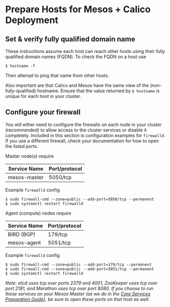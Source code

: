 # Prepare Hosts for Mesos + Calico Deployment 

## Set & verify fully qualified domain name
These instructions assume each host can reach other hosts using their fully qualified domain names (FQDN).  To check the FQDN on a host use

    $ hostname -f

Then attempt to ping that name from other hosts.

Also important are that Calico and Mesos have the same view of the (non-fully-qualified) hostname.  Ensure that the value returned by `$ hostname` is unique for each host in your cluster.

## Configure your firewall
You will either need to configure the firewalls on each node in your cluster (recommended) to allow access to the cluster services or disable it completely.  Included in this section is configuration examples for `firewalld`.  If you use a different firewall, check your documentation for how to open the listed ports.

Master node(s) require

| Service Name | Port/protocol     |
|--------------|-------------------|
| mesos-master | 5050/tcp          |

Example `firewalld` config

    $ sudo firewall-cmd --zone=public --add-port=5050/tcp --permanent
    $ sudo systemctl restart firewalld

Agent (compute) nodes require

| Service Name | Port/protocol     |
|--------------|-------------------|
| BIRD (BGP)   | 179/tcp           |
| mesos-agent  | 5051/tcp          |

Example `firewalld` config

    $ sudo firewall-cmd --zone=public --add-port=179/tcp --permanent
    $ sudo firewall-cmd --zone=public --add-port=5051/tcp --permanent
    $ sudo systemctl restart firewalld

*Note: etcd uses tcp over ports 2379 and 4001, ZooKeeper uses tcp over port 2181, and Marathon uses tcp over port 8080. If you choose to run these services on your Mesos Master (as we do in the [Core Services Preparation Guide](PrepareCoreServices.md)), be sure to open these ports on that host as well.*
